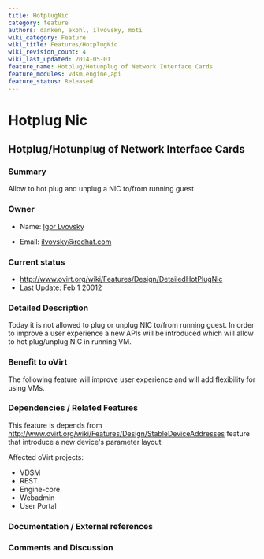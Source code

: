 ```yaml
---
title: HotplugNic
category: feature
authors: danken, ekohl, ilvovsky, moti
wiki_category: Feature
wiki_title: Features/HotplugNic
wiki_revision_count: 4
wiki_last_updated: 2014-05-01
feature_name: Hotplug/Hotunplug of Network Interface Cards
feature_modules: vdsm,engine,api
feature_status: Released
---
```


# Hotplug Nic

## Hotplug/Hotunplug of Network Interface Cards

### Summary

Allow to hot plug and unplug a NIC to/from running guest.

### Owner

*   Name: [ Igor Lvovsky](User:MyUser)

<!-- -->

*   Email: ilvovsky@redhat.com

### Current status

*   <http://www.ovirt.org/wiki/Features/Design/DetailedHotPlugNic>
*   Last Update: Feb 1 20012

### Detailed Description

Today it is not allowed to plug or unplug NIC to/from running guest. In order to improve a user experience a new APIs will be introduced which will allow to hot plug/unplug NIC in running VM.

### Benefit to oVirt

The following feature will improve user experience and will add flexibility for using VMs.

### Dependencies / Related Features

This feature is depends from <http://www.ovirt.org/wiki/Features/Design/StableDeviceAddresses> feature that introduce a new device's parameter layout

Affected oVirt projects:

*   VDSM
*   REST
*   Engine-core
*   Webadmin
*   User Portal

### Documentation / External references

### Comments and Discussion


